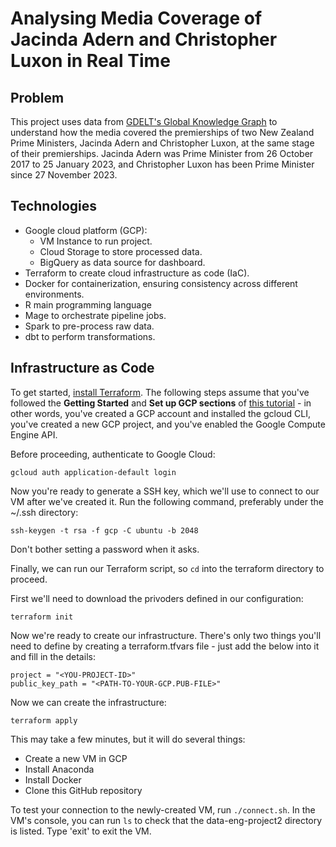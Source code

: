 # Analysing Media Coverage of Jacinda Adern and Christopher Luxon in Real Time

## Problem
This project uses data from [GDELT's Global Knowledge Graph](https://blog.gdeltproject.org/introducing-gkg-2-0-the-next-generation-of-the-gdelt-global-knowledge-graph/) to understand how the media covered the premierships of two New Zealand Prime Ministers, Jacinda Adern and Christopher Luxon, at the same stage of their premierships. Jacinda Adern was Prime Minister from 26 October 2017 to 25 January 2023, and Christopher Luxon has been Prime Minister since 27 November 2023.

## Technologies
* Google cloud platform (GCP):
  * VM Instance to run project.
  * Cloud Storage to store processed data.
  * BigQuery as data source for dashboard.
* Terraform to create cloud infrastructure as code (IaC).
* Docker for containerization, ensuring consistency across different environments.
* R main programming language
* Mage to orchestrate pipeline jobs.
* Spark to pre-process raw data.
* dbt to perform transformations.

## Infrastructure as Code
To get started, [install Terraform](https://developer.hashicorp.com/terraform/tutorials/gcp-get-started/install-cli). The following steps assume that you've followed the **Getting Started** and **Set up GCP sections** of [this tutorial](https://developer.hashicorp.com/terraform/tutorials/gcp-get-started/google-cloud-platform-build) - in other words, you've created a GCP account and installed the gcloud CLI, you've created a new GCP project, and you've enabled the Google Compute Engine API.

Before proceeding, authenticate to Google Cloud:

`gcloud auth application-default login`

Now you're ready to generate a SSH key, which we'll use to connect to our VM after we've created it. Run the following command, preferably under the ~/.ssh directory:

`ssh-keygen -t rsa -f gcp -C ubuntu -b 2048`

Don't bother setting a password when it asks.

Finally, we can run our Terraform script, so `cd` into the terraform directory to proceed.

First we'll need to download the privoders defined in our configuration:

`terraform init`

Now we're ready to create our infrastructure. There's only two things you'll need to define by creating a terraform.tfvars file - just add the below into it and fill in the details:

    project = "<YOU-PROJECT-ID>"
    public_key_path = "<PATH-TO-YOUR-GCP.PUB-FILE>"

Now we can create the infrastructure:

`terraform apply`

This may take a few minutes, but it will do several things:
* Create a new VM in GCP
* Install Anaconda
* Install Docker
* Clone this GitHub repository

To test your connection to the newly-created VM, run `./connect.sh`. In the VM's console, you can run `ls` to check that the data-eng-project2 directory is listed. Type 'exit' to exit the VM.